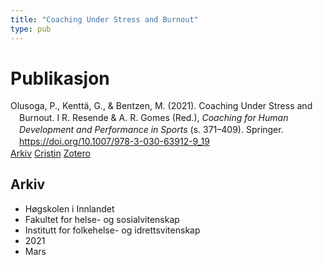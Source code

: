 ```yaml
---
title: "Coaching Under Stress and Burnout"
type: pub
---
```

<h1>Publikasjon</h1>
<article id="csl-bib-container-WDIGXDYF" class="csl-bib-container">
  <div class="csl-bib-body" style="line-height: 1.35; padding-left: 1em; text-indent:-1em;">
  <div class="csl-entry">Olusoga, P., Kentt&#xE4;, G., &amp; Bentzen, M. (2021). Coaching Under Stress and Burnout. I R. Resende &amp; A. R. Gomes (Red.), <i>Coaching for Human Development and Performance in Sports</i> (s. 371&#x2013;409). Springer. <a href="https://doi.org/10.1007/978-3-030-63912-9_19">https://doi.org/10.1007/978-3-030-63912-9_19</a></div>
</div>
  <div class="csl-bib-buttons">
    <a href="#taxonomy-article-WDIGXDYF" class="csl-bib-button">Arkiv</a>
    <a href="https://app.cristin.no/results/show.jsf?id=1900218" alt="Cristin URL" class="csl-bib-button">Cristin</a>
    <a href="http://zotero.org/groups/5022929/items/WDIGXDYF" alt="Zotero URL" class="csl-bib-button">Zotero</a>
  </div>
  <div id="csl-bib-meta-container-WDIGXDYF"></div>
</article>
<div id="csl-bib-meta-WDIGXDYF" class="csl-bib-meta">
  <article id="taxonomy-article-WDIGXDYF" class="taxonomy-article">
    <h1>Arkiv</h1>
    <ul>
      <li>Høgskolen i Innlandet</li>
      <li>Fakultet for helse- og sosialvitenskap</li>
      <li>Institutt for folkehelse- og idrettsvitenskap</li>
      <li>2021</li>
      <li>Mars</li>
    </ul>
  </article>
</div>
